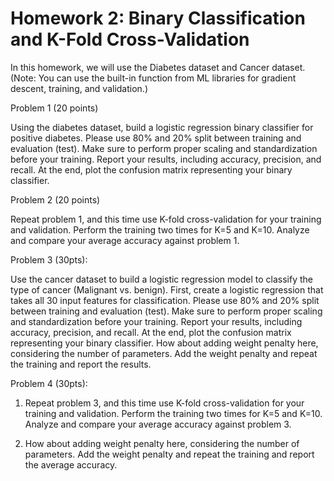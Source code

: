 # Homework 2: Binary Classification and K-Fold Cross-Validation
In this homework, we will use the Diabetes dataset and Cancer dataset. (Note: You can use the built-in function from ML libraries for gradient descent, training, and validation.)

 

Problem 1 (20 points)

Using the diabetes dataset, build a logistic regression binary classifier for positive diabetes. Please use 80% and 20% split between training and evaluation (test). Make sure to perform proper scaling and standardization before your training. Report your results, including accuracy, precision, and recall. At the end, plot the confusion matrix representing your binary classifier. 

 

Problem 2 (20 points)

Repeat problem 1, and this time use K-fold cross-validation for your training and validation. Perform the training two times for K=5 and K=10. Analyze and compare your average accuracy against problem 1.

 

Problem 3 (30pts):

Use the cancer dataset to build a logistic regression model to classify the type of cancer (Malignant vs. benign). First, create a logistic regression that takes all 30 input features for classification. Please use 80% and 20% split between training and evaluation (test). Make sure to perform proper scaling and standardization before your training. Report your results, including accuracy, precision, and recall. At the end, plot the confusion matrix representing your binary classifier. 
How about adding weight penalty here, considering the number of parameters. Add the weight penalty and repeat the training and report the results.
 

Problem 4 (30pts):

1. Repeat problem 3, and this time use K-fold cross-validation for your training and validation. Perform the training two times for K=5 and K=10. Analyze and compare your average accuracy against problem 3. 

2. How about adding weight penalty here, considering the number of parameters. Add the weight penalty and repeat the training and report the average accuracy.
